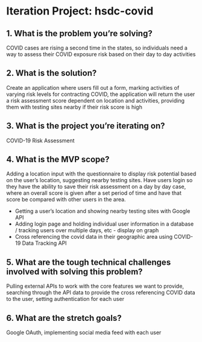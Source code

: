 # Iteration Project: hsdc-covid

## 1. What is the problem you’re solving?
COVID cases are rising a second time in the states, so individuals need a way to assess their COVID exposure risk based on their day to day activities 

## 2. What is the solution?
Create an application where users fill out a form, marking activities of varying risk levels for contracting COVID, the application will return the user a risk assessment score dependent on location and activities, providing them with testing sites nearby if their risk score is high

## 3. What is the project you’re iterating on?
COVID-19 Risk Assessment

## 4. What is the MVP scope?
Adding a location input with the questionnaire to display risk potential based on the user’s location, suggesting nearby testing sites. Have users login so they have the ability to save their risk assessment on a day by day case, where an overall score is given after a set period of time and have that score be compared with other users in the area. 
- Getting a user’s location and showing nearby testing sites with Google API
- Adding login page and holding individual user information in a database / tracking users over multiple days, etc - display on graph
- Cross referencing the covid data in their geographic area using COVID-19 Data Tracking API

## 5. What are the tough technical challenges involved with solving this problem?
Pulling external APIs to work with the core features we want to provide, searching through the API data to provide the cross referencing COVID data to the user, setting authentication for each user 

## 6. What are the stretch goals?
Google OAuth, implementing social media feed with each user

